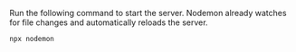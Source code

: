 Run the following command to start the server. Nodemon already watches for file changes and automatically reloads the server.
```
npx nodemon
```